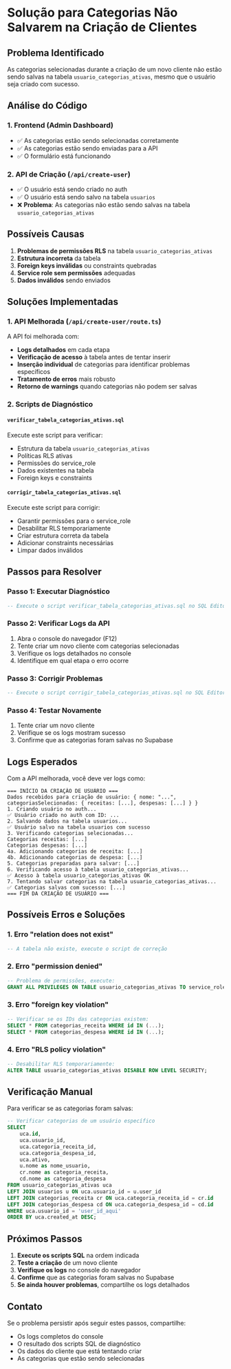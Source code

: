 # Solução para Categorias Não Salvarem na Criação de Clientes

## Problema Identificado

As categorias selecionadas durante a criação de um novo cliente não estão sendo salvas na tabela `usuario_categorias_ativas`, mesmo que o usuário seja criado com sucesso.

## Análise do Código

### 1. Frontend (Admin Dashboard)
- ✅ As categorias estão sendo selecionadas corretamente
- ✅ As categorias estão sendo enviadas para a API
- ✅ O formulário está funcionando

### 2. API de Criação (`/api/create-user`)
- ✅ O usuário está sendo criado no auth
- ✅ O usuário está sendo salvo na tabela `usuarios`
- ❌ **Problema**: As categorias não estão sendo salvas na tabela `usuario_categorias_ativas`

## Possíveis Causas

1. **Problemas de permissões RLS** na tabela `usuario_categorias_ativas`
2. **Estrutura incorreta** da tabela
3. **Foreign keys inválidas** ou constraints quebradas
4. **Service role sem permissões** adequadas
5. **Dados inválidos** sendo enviados

## Soluções Implementadas

### 1. API Melhorada (`/api/create-user/route.ts`)

A API foi melhorada com:
- **Logs detalhados** em cada etapa
- **Verificação de acesso** à tabela antes de tentar inserir
- **Inserção individual** de categorias para identificar problemas específicos
- **Tratamento de erros** mais robusto
- **Retorno de warnings** quando categorias não podem ser salvas

### 2. Scripts de Diagnóstico

#### `verificar_tabela_categorias_ativas.sql`
Execute este script para verificar:
- Estrutura da tabela `usuario_categorias_ativas`
- Políticas RLS ativas
- Permissões do service_role
- Dados existentes na tabela
- Foreign keys e constraints

#### `corrigir_tabela_categorias_ativas.sql`
Execute este script para corrigir:
- Garantir permissões para o service_role
- Desabilitar RLS temporariamente
- Criar estrutura correta da tabela
- Adicionar constraints necessárias
- Limpar dados inválidos

## Passos para Resolver

### Passo 1: Executar Diagnóstico
```sql
-- Execute o script verificar_tabela_categorias_ativas.sql no SQL Editor do Supabase
```

### Passo 2: Verificar Logs da API
1. Abra o console do navegador (F12)
2. Tente criar um novo cliente com categorias selecionadas
3. Verifique os logs detalhados no console
4. Identifique em qual etapa o erro ocorre

### Passo 3: Corrigir Problemas
```sql
-- Execute o script corrigir_tabela_categorias_ativas.sql no SQL Editor do Supabase
```

### Passo 4: Testar Novamente
1. Tente criar um novo cliente
2. Verifique se os logs mostram sucesso
3. Confirme que as categorias foram salvas no Supabase

## Logs Esperados

Com a API melhorada, você deve ver logs como:

```
=== INÍCIO DA CRIAÇÃO DE USUÁRIO ===
Dados recebidos para criação de usuário: { nome: "...", categoriasSelecionadas: { receitas: [...], despesas: [...] } }
1. Criando usuário no auth...
✅ Usuário criado no auth com ID: ...
2. Salvando dados na tabela usuarios...
✅ Usuário salvo na tabela usuarios com sucesso
3. Verificando categorias selecionadas...
Categorias receitas: [...]
Categorias despesas: [...]
4a. Adicionando categorias de receita: [...]
4b. Adicionando categorias de despesa: [...]
5. Categorias preparadas para salvar: [...]
6. Verificando acesso à tabela usuario_categorias_ativas...
✅ Acesso à tabela usuario_categorias_ativas OK
7. Tentando salvar categorias na tabela usuario_categorias_ativas...
✅ Categorias salvas com sucesso: [...]
=== FIM DA CRIAÇÃO DE USUÁRIO ===
```

## Possíveis Erros e Soluções

### 1. Erro "relation does not exist"
```sql
-- A tabela não existe, execute o script de correção
```

### 2. Erro "permission denied"
```sql
-- Problema de permissões, execute:
GRANT ALL PRIVILEGES ON TABLE usuario_categorias_ativas TO service_role;
```

### 3. Erro "foreign key violation"
```sql
-- Verificar se os IDs das categorias existem:
SELECT * FROM categorias_receita WHERE id IN (...);
SELECT * FROM categorias_despesa WHERE id IN (...);
```

### 4. Erro "RLS policy violation"
```sql
-- Desabilitar RLS temporariamente:
ALTER TABLE usuario_categorias_ativas DISABLE ROW LEVEL SECURITY;
```

## Verificação Manual

Para verificar se as categorias foram salvas:

```sql
-- Verificar categorias de um usuário específico
SELECT 
    uca.id,
    uca.usuario_id,
    uca.categoria_receita_id,
    uca.categoria_despesa_id,
    uca.ativo,
    u.nome as nome_usuario,
    cr.nome as categoria_receita,
    cd.nome as categoria_despesa
FROM usuario_categorias_ativas uca
LEFT JOIN usuarios u ON uca.usuario_id = u.user_id
LEFT JOIN categorias_receita cr ON uca.categoria_receita_id = cr.id
LEFT JOIN categorias_despesa cd ON uca.categoria_despesa_id = cd.id
WHERE uca.usuario_id = 'user_id_aqui'
ORDER BY uca.created_at DESC;
```

## Próximos Passos

1. **Execute os scripts SQL** na ordem indicada
2. **Teste a criação** de um novo cliente
3. **Verifique os logs** no console do navegador
4. **Confirme** que as categorias foram salvas no Supabase
5. **Se ainda houver problemas**, compartilhe os logs detalhados

## Contato

Se o problema persistir após seguir estes passos, compartilhe:
- Os logs completos do console
- O resultado dos scripts SQL de diagnóstico
- Os dados do cliente que está tentando criar
- As categorias que estão sendo selecionadas 